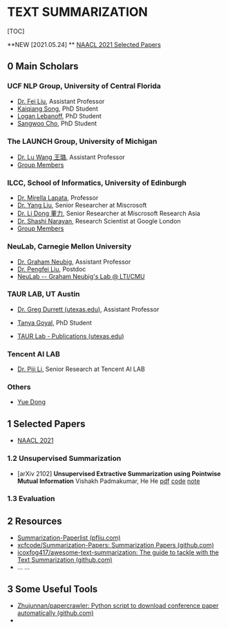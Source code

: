 # TEXT SUMMARIZATION

[TOC]

**NEW [2021.05.24] ** [NAACL 2021 Selected Papers](src/naacl-2021-summ.md)

## 0 Main Scholars

### UCF NLP Group, University of Central Florida

- [Dr. Fei Liu](http://www.cs.ucf.edu/~feiliu/index.html#service), Assistant Professor
- [Kaiqiang Song](http://i2u.world/kqsong/), PhD Student
- [Logan Lebanoff](https://loganlebanoff.github.io/), PhD Student
- [Sangwoo Cho](https://sangwoo3.github.io/), PhD Student

### The LAUNCH Group, University of Michigan

- [Dr. Lu Wang 王璐](https://web.eecs.umich.edu/~wangluxy/), Assistant Professor
- [Group Members](https://web.eecs.umich.edu/~wangluxy/group.html)

### ILCC, School of Informatics, University of Edinburgh

- [Dr. Mirella Lapata](https://homepages.inf.ed.ac.uk/mlap/index.php?page=index), Professor
- [Dr. Yang Liu](https://nlp-yang.github.io/), Senior Researcher at Miscrosoft
- [Dr. Li Dong 董力](http://dong.li/), Senior Researcher at Miscrosoft Research Asia
- [Dr. Shashi Narayan](https://research.google/people/106924/), Research Scientist at Google London
- [Group Members](https://homepages.inf.ed.ac.uk/mlap/index.php?page=students)

### NeuLab, Carnegie Mellon University

- [Dr. Graham Neubig](http://www.phontron.com), Assistant Professor
- [Dr. Pengfei Liu](http://pfliu.com), Postdoc
- [NeuLab -- Graham Neubig's Lab @ LTI/CMU](http://www.cs.cmu.edu/~neulab/people.html)

### TAUR LAB, UT Austin

- [Dr. Greg Durrett (utexas.edu)](https://www.cs.utexas.edu/~gdurrett/), Assistant Professor
- [Tanya Goyal](https://tagoyal.github.io/), PhD Student

- [TAUR Lab - Publications (utexas.edu)](http://taur.cs.utexas.edu/publications.shtml)

### Tencent AI LAB

- [Dr. Piji Li](http://lipiji.com), Senior Research at Tencent AI LAB

### Others

- [Yue Dong](https://www.cs.mcgill.ca/~ydong26/)

## 1 Selected Papers

- [NAACL 2021](src/naacl-2021-summ.md)

### 1.2 Unsupervised Summarization

- [arXiv 2102] **Unsupervised Extractive Summarization using Pointwise Mutual Information** Vishakh Padmakumar, He He [pdf](https://arxiv.org/pdf/2102.06272.pdf) [code](https://github.com/vishakhpk/mi-unsup-summ) [note](src/arxiv.2102.06272.md)

### 1.3 Evaluation



## 2 Resources

- [Summarization-Paperlist (pfliu.com)](http://pfliu.com/pl-summarization/summ_paper.html)
- [xcfcode/Summarization-Papers: Summarization Papers (github.com)](https://github.com/xcfcode/Summarization-Papers)
- [icoxfog417/awesome-text-summarization: The guide to tackle with the Text Summarization (github.com)](https://github.com/icoxfog417/awesome-text-summarization)
- ... ...

## 3 Some Useful Tools

- [Zhujunnan/papercrawler: Python script to download conference paper automatically (github.com)](https://github.com/Zhujunnan/papercrawler)
- 

